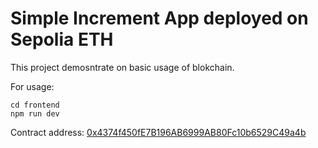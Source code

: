# Simple Increment App deployed on Sepolia ETH

This project demosntrate on basic usage of blokchain.

For usage:
```
cd frontend
npm run dev
```

Contract address: [0x4374f450fE7B196AB6999AB80Fc10b6529C49a4b](https://sepolia.etherscan.io/address/0x4374f450fe7b196ab6999ab80fc10b6529c49a4b#readContract)
